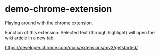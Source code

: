 # demo-chrome-extension

Playing around with the chrome extension.

Function of this extension:
Selected text (through highlight) will open the wiki article in a new tab.

https://developer.chrome.com/docs/extensions/mv3/getstarted/
